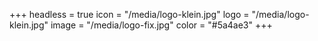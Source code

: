 +++
headless = true
icon = "/media/logo-klein.jpg"
logo = "/media/logo-klein.jpg"
image = "/media/logo-fix.jpg"
color = "#5a4ae3"
+++
